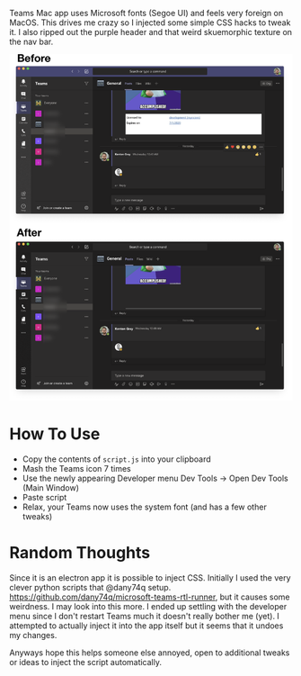 Teams Mac app uses Microsoft fonts (Segoe UI) and feels very foreign on MacOS. This drives me crazy so I injected some simple CSS hacks to tweak it. I also ripped out the purple header and that weird skuemorphic texture on the nav bar.

<img src="BeforeAfter.png" width="768">

# How To Use
* Copy the contents of `script.js` into your clipboard
* Mash the Teams icon 7 times 
* Use the newly appearing Developer menu Dev Tools ->  Open Dev Tools (Main Window)
* Paste script 
* Relax, your Teams now uses the system font (and has a few other tweaks)

# Random Thoughts
Since it is an electron app it is possible to inject CSS. Initially I used the very clever python scripts that @dany74q setup.
https://github.com/dany74q/microsoft-teams-rtl-runner, but it causes some weirdness. I may look into this more. I ended up settling with the developer menu since I don't restart Teams much it doesn't really bother me (yet). I attempted to actually inject it into the app itself but it seems that it undoes my changes.

Anyways hope this helps someone else annoyed, open to additional tweaks or ideas to inject the script automatically. 

